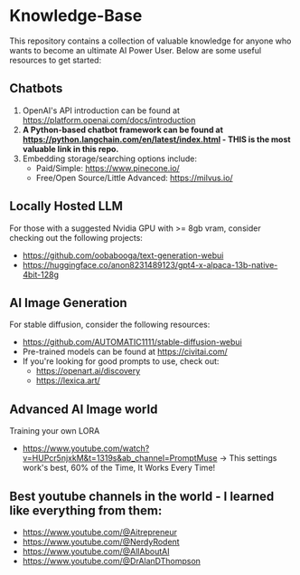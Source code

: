 # Knowledge-Base
This repository contains a collection of valuable knowledge for anyone who wants to become an ultimate AI Power User. Below are some useful resources to get started:

## Chatbots
1. OpenAI's API introduction can be found at <https://platform.openai.com/docs/introduction>
2. **A Python-based chatbot framework can be found at <https://python.langchain.com/en/latest/index.html> - THIS is the most valuable link in this repo.**
3. Embedding storage/searching options include:
    - Paid/Simple: <https://www.pinecone.io/>
    - Free/Open Source/Little Advanced: <https://milvus.io/>

## Locally Hosted LLM 
For those with a suggested Nvidia GPU with >= 8gb vram, consider checking out the following projects:
- <https://github.com/oobabooga/text-generation-webui>
- <https://huggingface.co/anon8231489123/gpt4-x-alpaca-13b-native-4bit-128g>

## AI Image Generation
For stable diffusion, consider the following resources:
- <https://github.com/AUTOMATIC1111/stable-diffusion-webui>
- Pre-trained models can be found at <https://civitai.com/>
- If you're looking for good prompts to use, check out:
    - <https://openart.ai/discovery>
    - <https://lexica.art/>

## Advanced AI Image world
Training your own LORA
- https://www.youtube.com/watch?v=HUPcr5njxkM&t=1319s&ab_channel=PromptMuse -> This settings work's best, 60% of the Time, It Works Every Time!

## Best youtube channels in the world - I learned like everything from them:
- https://www.youtube.com/@Aitrepreneur
- https://www.youtube.com/@NerdyRodent
- https://www.youtube.com/@AllAboutAI
- https://www.youtube.com/@DrAlanDThompson
